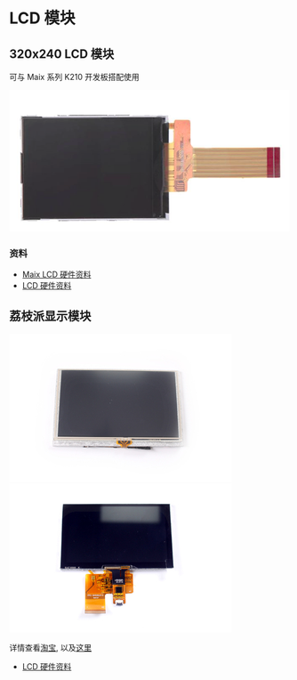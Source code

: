 LCD 模块
========


## 320x240 LCD 模块

可与 Maix 系列 K210 开发板搭配使用

![](../../assets/lcd_24pin.png)

### 资料

* [Maix LCD 硬件资料](http://dl.sipeed.com/MAIX/HDK/Maix-LCD/)
* [LCD 硬件资料](http://dl.sipeed.com/Accessories/LCD/)


## 荔枝派显示模块

![](../../assets/lcd_0.jpg)
![](../../assets/lcd_1.jpg)

详情查看[淘宝](https://item.taobao.com/item.htm?id=585048350908#), 以及[这里](https://item.taobao.com/item.htm?spm=a1z10.5-c-s.w4002-21231188711.12.549d4220iNIEmi&id=584657396198)




* [LCD 硬件资料](http://dl.sipeed.com/Accessories/LCD/)




